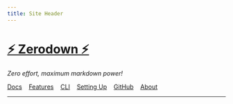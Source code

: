 ```yaml
---
title: Site Header
---
```

# [⚡ Zerodown ⚡](/) 
*Zero effort, maximum markdown power!*

<!-- Navigation Links -->
[Docs](/getting-started.html) &nbsp;&nbsp; [Features](/markdown-features.html) &nbsp;&nbsp; [CLI](/cli-reference.html) &nbsp;&nbsp; [Setting Up](/configuration.html) &nbsp;&nbsp; [GitHub](https://github.com/yourusername/zerodown) &nbsp;&nbsp; [About](/about.html)

---

